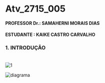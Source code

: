 # Atv_2715_005
#### PROFESSOR Dr.: SAMAHERNI MORAIS DIAS 
#### ESTUDANTE    : KAIKE CASTRO CARVALHO


### 1. INTRODUÇÃO <br/> <br/>


![1](https://user-images.githubusercontent.com/42541528/63904305-e1d4ee00-c9e6-11e9-8201-87064fc3df44.png)

![diagrama](https://user-images.githubusercontent.com/42541528/63904438-5c057280-c9e7-11e9-9e0a-6ab34fc5ae2a.png)
